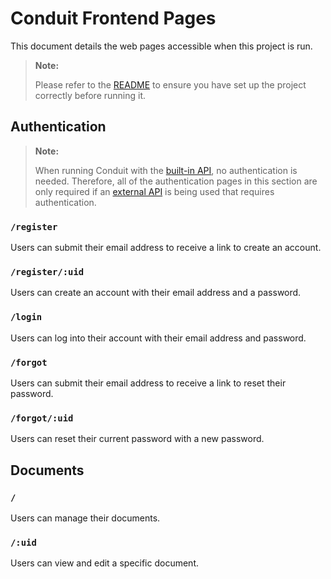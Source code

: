 # Conduit Frontend Pages

This document details the web pages accessible when this project is run.

> **Note:**
>
> Please refer to the [README](../README.md) to ensure you have set up the project correctly before running it.

## Authentication

> **Note:**
>
> When running Conduit with the [built-in API](../README.md#run-with-built-in-api), no authentication is needed. Therefore, all of the authentication pages in this section are only required if an [external API](../README.md#run-with-external-api) is being used that requires authentication.

### `/register`

Users can submit their email address to receive a link to create an account.

### `/register/:uid`

Users can create an account with their email address and a password.

### `/login`

Users can log into their account with their email address and password.

### `/forgot`

Users can submit their email address to receive a link to reset their password.

### `/forgot/:uid`

Users can reset their current password with a new password.

## Documents

### `/`

Users can manage their documents.

### `/:uid`

Users can view and edit a specific document.
